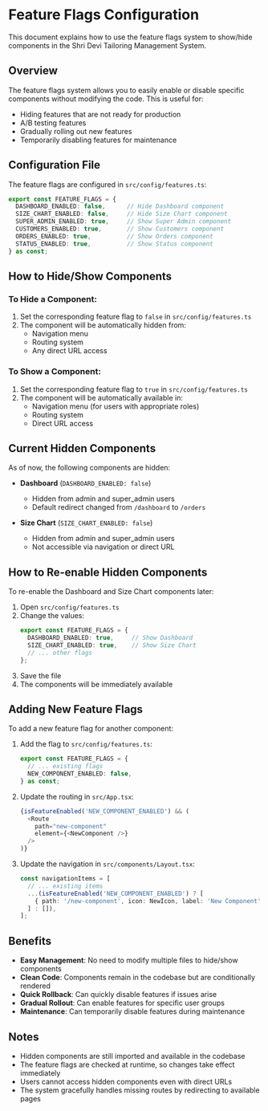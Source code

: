 # Feature Flags Configuration

This document explains how to use the feature flags system to show/hide components in the Shri Devi Tailoring Management System.

## Overview

The feature flags system allows you to easily enable or disable specific components without modifying the code. This is useful for:
- Hiding features that are not ready for production
- A/B testing features
- Gradually rolling out new features
- Temporarily disabling features for maintenance

## Configuration File

The feature flags are configured in `src/config/features.ts`:

```typescript
export const FEATURE_FLAGS = {
  DASHBOARD_ENABLED: false,      // Hide Dashboard component
  SIZE_CHART_ENABLED: false,     // Hide Size Chart component
  SUPER_ADMIN_ENABLED: true,     // Show Super Admin component
  CUSTOMERS_ENABLED: true,       // Show Customers component
  ORDERS_ENABLED: true,          // Show Orders component
  STATUS_ENABLED: true,          // Show Status component
} as const;
```

## How to Hide/Show Components

### To Hide a Component:
1. Set the corresponding feature flag to `false` in `src/config/features.ts`
2. The component will be automatically hidden from:
   - Navigation menu
   - Routing system
   - Any direct URL access

### To Show a Component:
1. Set the corresponding feature flag to `true` in `src/config/features.ts`
2. The component will be automatically available in:
   - Navigation menu (for users with appropriate roles)
   - Routing system
   - Direct URL access

## Current Hidden Components

As of now, the following components are hidden:

- **Dashboard** (`DASHBOARD_ENABLED: false`)
  - Hidden from admin and super_admin users
  - Default redirect changed from `/dashboard` to `/orders`

- **Size Chart** (`SIZE_CHART_ENABLED: false`)
  - Hidden from admin and super_admin users
  - Not accessible via navigation or direct URL

## How to Re-enable Hidden Components

To re-enable the Dashboard and Size Chart components later:

1. Open `src/config/features.ts`
2. Change the values:
   ```typescript
   export const FEATURE_FLAGS = {
     DASHBOARD_ENABLED: true,     // Show Dashboard
     SIZE_CHART_ENABLED: true,    // Show Size Chart
     // ... other flags
   };
   ```
3. Save the file
4. The components will be immediately available

## Adding New Feature Flags

To add a new feature flag for another component:

1. Add the flag to `src/config/features.ts`:
   ```typescript
   export const FEATURE_FLAGS = {
     // ... existing flags
     NEW_COMPONENT_ENABLED: false,
   } as const;
   ```

2. Update the routing in `src/App.tsx`:
   ```typescript
   {isFeatureEnabled('NEW_COMPONENT_ENABLED') && (
     <Route 
       path="new-component" 
       element={<NewComponent />} 
     />
   )}
   ```

3. Update the navigation in `src/components/Layout.tsx`:
   ```typescript
   const navigationItems = [
     // ... existing items
     ...(isFeatureEnabled('NEW_COMPONENT_ENABLED') ? [
       { path: '/new-component', icon: NewIcon, label: 'New Component', roles: ['admin'] }
     ] : []),
   ];
   ```

## Benefits

- **Easy Management**: No need to modify multiple files to hide/show components
- **Clean Code**: Components remain in the codebase but are conditionally rendered
- **Quick Rollback**: Can quickly disable features if issues arise
- **Gradual Rollout**: Can enable features for specific user groups
- **Maintenance**: Can temporarily disable features during maintenance

## Notes

- Hidden components are still imported and available in the codebase
- The feature flags are checked at runtime, so changes take effect immediately
- Users cannot access hidden components even with direct URLs
- The system gracefully handles missing routes by redirecting to available pages 
